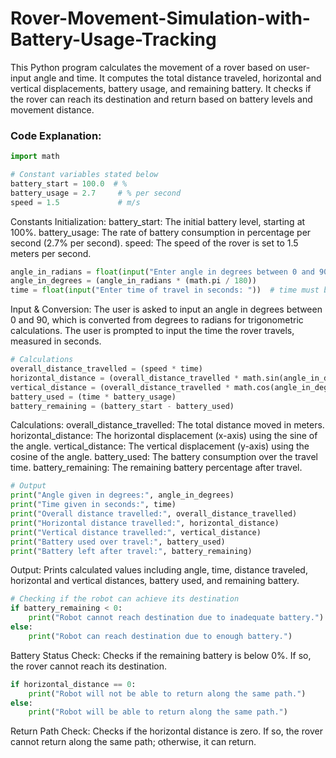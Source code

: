 # Rover-Movement-Simulation-with-Battery-Usage-Tracking
This Python program calculates the movement of a rover based on user-input angle and time. It computes the total distance traveled, horizontal and vertical displacements, battery usage, and remaining battery. It checks if the rover can reach its destination and return based on battery levels and movement distance.

### Code Explanation:

```python
import math

# Constant variables stated below
battery_start = 100.0  # %
battery_usage = 2.7     # % per second
speed = 1.5             # m/s
```

Constants Initialization:
battery_start: The initial battery level, starting at 100%.
battery_usage: The rate of battery consumption in percentage per second (2.7% per second).
speed: The speed of the rover is set to 1.5 meters per second.

```python
angle_in_radians = float(input("Enter angle in degrees between 0 and 90: "))
angle_in_degrees = (angle_in_radians * (math.pi / 180))
time = float(input("Enter time of travel in seconds: "))  # time must be a positive number
```

Input & Conversion:
The user is asked to input an angle in degrees between 0 and 90, which is converted from degrees to radians for trigonometric calculations.
The user is prompted to input the time the rover travels, measured in seconds.

```python
# Calculations
overall_distance_travelled = (speed * time)
horizontal_distance = (overall_distance_travelled * math.sin(angle_in_degrees))
vertical_distance = (overall_distance_travelled * math.cos(angle_in_degrees))
battery_used = (time * battery_usage)
battery_remaining = (battery_start - battery_used)
```

Calculations:
overall_distance_travelled: The total distance moved in meters.
horizontal_distance: The horizontal displacement (x-axis) using the sine of the angle.
vertical_distance: The vertical displacement (y-axis) using the cosine of the angle.
battery_used: The battery consumption over the travel time.
battery_remaining: The remaining battery percentage after travel.

```python
# Output
print("Angle given in degrees:", angle_in_degrees)
print("Time given in seconds:", time)
print("Overall distance travelled:", overall_distance_travelled)
print("Horizontal distance travelled:", horizontal_distance)
print("Vertical distance travelled:", vertical_distance)
print("Battery used over travel:", battery_used)
print("Battery left after travel:", battery_remaining)
```

Output:
Prints calculated values including angle, time, distance traveled, horizontal and vertical distances, battery used, and remaining battery.

```python
# Checking if the robot can achieve its destination
if battery_remaining < 0:
    print("Robot cannot reach destination due to inadequate battery.")
else:
    print("Robot can reach destination due to enough battery.")
```

Battery Status Check:
Checks if the remaining battery is below 0%. If so, the rover cannot reach its destination.

```python
if horizontal_distance == 0:
    print("Robot will not be able to return along the same path.")
else:
    print("Robot will be able to return along the same path.")
```
    

Return Path Check:
Checks if the horizontal distance is zero. If so, the rover cannot return along the same path; otherwise, it can return.

